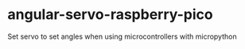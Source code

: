 # angular-servo-raspberry-pico
Set servo to set angles when using microcontrollers with micropython
